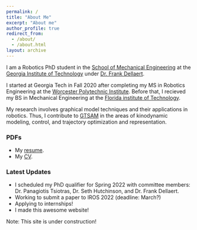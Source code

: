 ```yaml
---
permalink: /
title: "About Me"
excerpt: "About me"
author_profile: true
redirect_from: 
  - /about/
  - /about.html
layout: archive
---
```


I am a Robotics PhD student in the [School of Mechanical Engineering](https://www.me.gatech.edu/) at the [Georgia Institute of Technology](https://www.gatech.edu/) under [Dr. Frank Dellaert](https://dellaert.github.io/).

I started at Georgia Tech in Fall 2020 after completing my MS in Robotics Engineering at the [Worcester Polytechnic Institute](https://www.wpi.edu/). Before that, I recieved my BS in Mechanical Engineering at the [Florida institute of Technology](https://www.fit.edu/).

My research involves graphical model techniques and their applications in robotics. Thus, I contribute to [GTSAM](https://gtsam.org) in the areas of kinodynamic modeling, control, and trajectory optimization and representation.

### PDFs

- My [resume](/pdf/JD_Florez_Resume_02-08-22.pdf).
- My [CV](/pdf/JD_Florez_Resume_02-08-22.pdf).

### Latest Updates

- I scheduled my PhD qualifier for Spring 2022 with committee members: Dr. Panagiotis Tsiotras, Dr. Seth Hutchinson, and Dr. Frank Dellaert.
- Working to submit a paper to IROS 2022 (deadline: March?)
- Applying to internships!
- I made this awesome website!

Note: This site is under construction!
